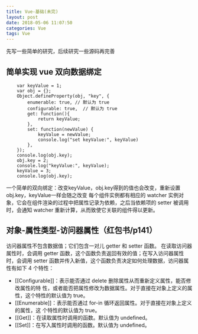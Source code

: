 ```yaml
---
title: Vue-基础(未完)
layout: post
date: 2018-05-06 11:07:50
categories: Vue
tags: Vue
---
```

先写一些简单的研究，后续研究一些源码再完善
## 简单实现 vue 双向数据绑定

        var keyValue = 1;
        var obj = {};
        Object.defineProperty(obj, "key", {
            enumerable: true, // 默认为 true
            configurable: true,  // 默认为 true
            get: function(){
                return keyValue;
            },
            set: function(newValue) {
                keyValue = newValue;
                console.log("set keyValue:", keyValue)
            },
        });
        console.log(obj.key);
        obj.key = 2;
        console.log("keyValue:", keyValue);
        keyValue = 3;
        console.log(obj.key);

一个简单的双向绑定：改变keyValue，obj.key得到的值也会改变，重新设置obj.key，keyValue一样会随之改变
每个组件实例都有相应的 watcher 实例对象，它会在组件渲染的过程中把属性记录为依赖，之后当依赖项的 setter 被调用时，会通知 watcher 重新计算，从而致使它关联的组件得以更新。

## 对象-属性类型-访问器属性（红包书/p141）
访问器属性不包含数据值；它们包含一对儿 getter 和 setter 函数。
在读取访问器属性时，会调用 getter 函数，这个函数负责返回有效的值；在写入访问器属性时，会调用
setter 函数并传入新值，这个函数负责决定如何处理数据，访问器属性有如下 4 个特性：
- [[Configurable]]：表示能否通过 delete 删除属性从而重新定义属性，能否修改属性的特
性，或者能否把属性修改为数据属性。对于直接在对象上定义的属性，这个特性的默认值为
true。
- [[Enumerable]]：表示能否通过 for-in 循环返回属性。对于直接在对象上定义的属性，这
个特性的默认值为 true。
- [[Get]]：在读取属性时调用的函数。默认值为 undefined。
- [[Set]]：在写入属性时调用的函数。默认值为 undefined。

